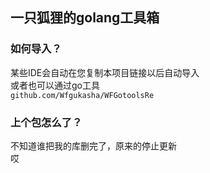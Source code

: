 
## 一只狐狸的golang工具箱
### 如何导入？
某些IDE会自动在您复制本项目链接以后自动导入</br>
或者也可以通过go工具</br>
`github.com/Wfgukasha/WFGotoolsRe`
### 上个包怎么了？
不知道谁把我的库删完了，原来的停止更新</br>
哎
